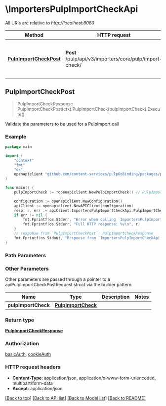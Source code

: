 # \ImportersPulpImportCheckApi

All URIs are relative to *http://localhost:8080*

Method | HTTP request | Description
------------- | ------------- | -------------
[**PulpImportCheckPost**](ImportersPulpImportCheckApi.md#PulpImportCheckPost) | **Post** /pulp/api/v3/importers/core/pulp/import-check/ | Validate the parameters to be used for a PulpImport call



## PulpImportCheckPost

> PulpImportCheckResponse PulpImportCheckPost(ctx).PulpImportCheck(pulpImportCheck).Execute()

Validate the parameters to be used for a PulpImport call



### Example

```go
package main

import (
    "context"
    "fmt"
    "os"
    openapiclient "github.com/content-services/pulpGoBinding/packages/pulpGoBinding"
)

func main() {
    pulpImportCheck := *openapiclient.NewPulpImportCheck() // PulpImportCheck | 

    configuration := openapiclient.NewConfiguration()
    apiClient := openapiclient.NewAPIClient(configuration)
    resp, r, err := apiClient.ImportersPulpImportCheckApi.PulpImportCheckPost(context.Background()).PulpImportCheck(pulpImportCheck).Execute()
    if err != nil {
        fmt.Fprintf(os.Stderr, "Error when calling `ImportersPulpImportCheckApi.PulpImportCheckPost``: %v\n", err)
        fmt.Fprintf(os.Stderr, "Full HTTP response: %v\n", r)
    }
    // response from `PulpImportCheckPost`: PulpImportCheckResponse
    fmt.Fprintf(os.Stdout, "Response from `ImportersPulpImportCheckApi.PulpImportCheckPost`: %v\n", resp)
}
```

### Path Parameters



### Other Parameters

Other parameters are passed through a pointer to a apiPulpImportCheckPostRequest struct via the builder pattern


Name | Type | Description  | Notes
------------- | ------------- | ------------- | -------------
 **pulpImportCheck** | [**PulpImportCheck**](PulpImportCheck.md) |  | 

### Return type

[**PulpImportCheckResponse**](PulpImportCheckResponse.md)

### Authorization

[basicAuth](../README.md#basicAuth), [cookieAuth](../README.md#cookieAuth)

### HTTP request headers

- **Content-Type**: application/json, application/x-www-form-urlencoded, multipart/form-data
- **Accept**: application/json

[[Back to top]](#) [[Back to API list]](../README.md#documentation-for-api-endpoints)
[[Back to Model list]](../README.md#documentation-for-models)
[[Back to README]](../README.md)

